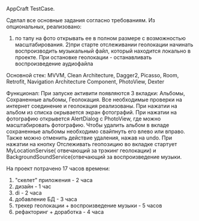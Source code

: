 AppCraft TestCase.

Сделал все основные задания согласно требованиям. Из опциональных, реализовано:
1) по тапу на фото открывать ее в полном размере с возможностью масштабирования.
2)при старте отслеживании геолокации начинать воспроизводить музыкальный файл, который находится локально в проекте.
При остановке геолокации - останавливать воспроизведение аудиофайла

Основной стек: MVVM, Clean Architecture, Dagger2, Picasso, Room, Retrofit, Navigation Architecture Component, PhotoView, Dexter

Функционал: При запуске активити появляются 3 вкладки: Альбомы, Сохраненные альбомы, Геолокация. Все необходимые проверки на интернет соединение и геолокация реализованы.
При нажатии на альбом из списка окрывается экран фотографий. При нажатии на фотографию открывется AlertDialog c PhotoView, где можно масштабировать фотографию. 
Чтобы удалить альбом в вкладе сохраненные альбомы необходимо свайпнуть его влево или вправо. Также можно отменить действие удаления, нажав на undo.
При нажатии на кнопку Отслеживать геопозицию во вкладке  стартует MyLocationServise( отвечающий за трэкинг геолокации) 
и BackgroundSoundService(отвечающий за воспроизведение музыки.

На проект потрачено 17 часов времени:
1) "скелет" приложения - 2 часа
2) дизайн - 1 час
3) di - 2 часа
4) добавление БД - 3 часа
5) трекер геолокации + воспроизведение музыки - 5 часов
6) рефакторинг + доработка - 4 часа
